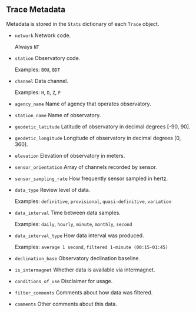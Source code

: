 Trace Metadata
--------------

Metadata is stored in the `Stats` dictionary of each `Trace` object.

- `network`
  Network code.

  Always `NT`

- `station`
  Observatory code.

  Examples:
    `BOU`,
    `BDT`

- `channel`
  Data channel.
  
  Examples:
    `H`,
    `D`,
    `Z`,
    `F`

- `agency_name`
  Name of agency that operates observatory.

- `station_name`
  Name of observatory.

- `geodetic_latitude`
  Latitude of observatory in decimal degrees [-90, 90].

- `geodetic_longitude`
  Longitude of observatory in decimal degrees [0, 360].

- `elevation`
  Elevation of observatory in meters.

- `sensor_orientation`
  Array of channels recorded by sensor.

- `sensor_sampling_rate`
  How frequently sensor sampled in hertz.

- `data_type`
  Review level of data.

  Examples:
    `definitive`,
    `provisional`,
    `quasi-definitive`,
    `variation`

- `data_interval`
  Time between data samples.

  Examples:
    `daily`,
    `hourly`,
    `minute`,
    `monthly`,
    `second`

- `data_interval_type`
  How data interval was produced.

  Examples:
    `average 1 second`,
    `filtered 1-minute (00:15-01:45)`

- `declination_base`
  Observatory declination baseline.

- `is_intermagnet`
  Whether data is available via intermagnet.

- `conditions_of_use`
  Disclaimer for usage.

- `filter_comments`
  Comments about how data was filtered.

- `comments`
  Other comments about this data.

